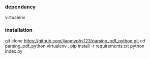 ### dependancy
virtualenv

### installation
git clone https://github.com/jianmyphy123/parsing_pdf_python.git
cd parsing_pdf_python
virtualenv .
pip install -r requirements.txt
python index.py
